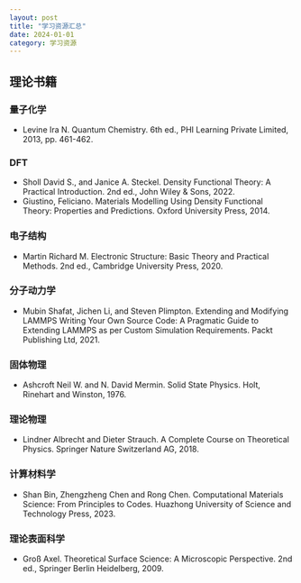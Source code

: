 ```yaml
---
layout: post
title: "学习资源汇总"
date: 2024-01-01
category: 学习资源
---
```


## 理论书籍

### 量子化学
- Levine Ira N. Quantum Chemistry. 6th ed., PHI Learning Private Limited, 2013, pp. 461-462.

### DFT
- Sholl David S., and Janice A. Steckel. Density Functional Theory: A Practical Introduction. 2nd ed., John Wiley & Sons, 2022.
- Giustino, Feliciano. Materials Modelling Using Density Functional Theory: Properties and Predictions. Oxford University Press, 2014.

### 电子结构
- Martin Richard M. Electronic Structure: Basic Theory and Practical Methods. 2nd ed., Cambridge University Press, 2020.

### 分子动力学
- Mubin Shafat, Jichen Li, and Steven Plimpton. Extending and Modifying LAMMPS Writing Your Own Source Code: A Pragmatic Guide to Extending LAMMPS as per Custom Simulation Requirements. Packt Publishing Ltd, 2021.

### 固体物理
- Ashcroft Neil W. and N. David Mermin. Solid State Physics. Holt, Rinehart and Winston, 1976.

### 理论物理
- Lindner Albrecht and Dieter Strauch. A Complete Course on Theoretical Physics. Springer Nature Switzerland AG, 2018.

### 计算材料学
- Shan Bin, Zhengzheng Chen and Rong Chen. Computational Materials Science: From Principles to Codes. Huazhong University of Science and Technology Press, 2023.

### 理论表面科学
- Groß Axel. Theoretical Surface Science: A Microscopic Perspective. 2nd ed., Springer Berlin Heidelberg, 2009.